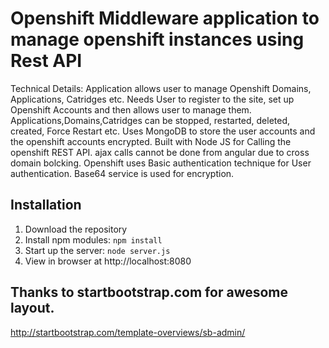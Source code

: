 # Openshift Middleware application to manage openshift instances using Rest API



Technical Details: 
	Application allows user to manage Openshift Domains, Applications, Catridges etc. 
	Needs User to register to the site, set up Openshift Accounts and then allows user to manage them. 
	Applications,Domains,Catridges can be stopped, restarted, deleted, created, Force Restart etc. 
	Uses MongoDB to store the user accounts and the openshift accounts encrypted. 
	Built with Node JS for Calling the openshift REST API. ajax calls cannot be done from angular due to cross domain bolcking. 
	Openshift uses Basic authentication technique for User authentication. Base64 service is used for encryption. 
	
	
## Installation
1. Download the repository
2. Install npm modules: `npm install`
4. Start up the server: `node server.js`
5. View in browser at http://localhost:8080


## Thanks to startbootstrap.com for awesome layout. 
http://startbootstrap.com/template-overviews/sb-admin/

